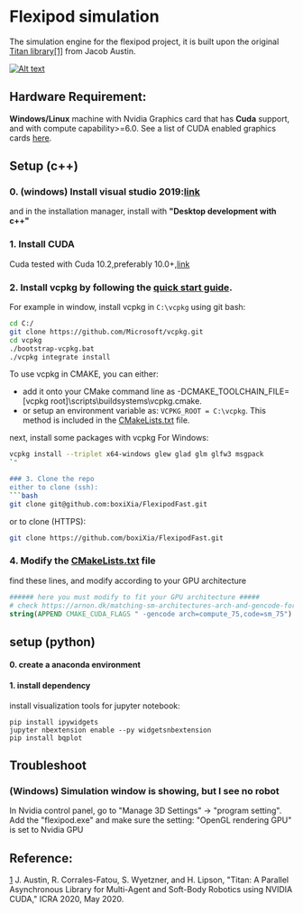 # Flexipod simulation
The simulation engine for the flexipod project, it is built upon the original [Titan library](https://github.com/jacobaustin123/Titan)[[1]](#ref-1) from Jacob Austin.

[![Alt text](https://img.youtube.com/vi/eENbrnjF_oA/0.jpg)](https://www.youtube.com/watch?v=eENbrnjF_oA)


## Hardware Requirement:
**Windows/Linux** machine with Nvidia Graphics card that has **Cuda** support, and with compute capability>=6.0. See a list of CUDA enabled graphics cards [here](https://developer.nvidia.com/cuda-gpus).


## Setup (c++)

### 0. (windows) Install visual studio 2019:[link](https://visualstudio.microsoft.com/downloads/)
and in the installation manager, install with **"Desktop development with c++"**

### 1. Install CUDA 
Cuda tested with Cuda 10.2,preferably 10.0+,[link](https://developer.nvidia.com/cuda-downloads)
### 2. Install vcpkg by following the [quick start guide](https://github.com/Microsoft/vcpkg#quick-start).

For example in window, install vcpkg in ```C:\vcpkg``` using git bash:
```bash
cd C:/
git clone https://github.com/Microsoft/vcpkg.git
cd vcpkg
./bootstrap-vcpkg.bat
./vcpkg integrate install
```
To use vcpkg in CMAKE, you can either:

+ add it onto your CMake command line as -DCMAKE_TOOLCHAIN_FILE=[vcpkg root]\scripts\buildsystems\vcpkg.cmake.
+ or setup an environment variable as: ```VCPKG_ROOT = C:\vcpkg```. This method is included in the [CMakeLists.txt](./CMakeLists.txt) file.

next, install some packages with vcpkg
For Windows:
```bash
vcpkg install --triplet x64-windows glew glad glm glfw3 msgpack
`"

### 3. Clone the repo
either to clone (ssh):
```bash
git clone git@github.com:boxiXia/FlexipodFast.git
```
or to clone (HTTPS):
```bash
git clone https://github.com/boxiXia/FlexipodFast.git
```
### 4. Modify the [CMakeLists.txt](./CMakeLists.txt) file
find these lines, and modify according to your GPU architecture
```cmake
###### here you must modify to fit your GPU architecture #####
# check https://arnon.dk/matching-sm-architectures-arch-and-gencode-for-various-nvidia-cards/
string(APPEND CMAKE_CUDA_FLAGS " -gencode arch=compute_75,code=sm_75")
```

## setup (python)

#### 0. create a anaconda environment

#### 1. install dependency

install visualization tools for jupyter notebook:
```
pip install ipywidgets
jupyter nbextension enable --py widgetsnbextension
pip install bqplot
```

## Troubleshoot
### (Windows) Simulation window is showing, but I see no robot
In Nvidia control panel, go to "Manage 3D Settings" -> "program setting". Add the "flexipod.exe" and make sure the setting: "OpenGL rendering GPU" is set to Nvidia GPU


## Reference:
[1](#ref-1) J. Austin, R. Corrales-Fatou, S. Wyetzner, and H. Lipson, "Titan: A Parallel Asynchronous Library for Multi-Agent and Soft-Body Robotics using NVIDIA CUDA," ICRA 2020, May 2020.

